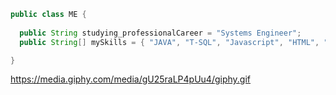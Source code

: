```JAVA
public class ME {
  
  public String studying_professionalCareer = "Systems Engineer";
  public String[] mySkills = { "JAVA", "T-SQL", "Javascript", "HTML", "CSS" };

}
```
https://media.giphy.com/media/gU25raLP4pUu4/giphy.gif
